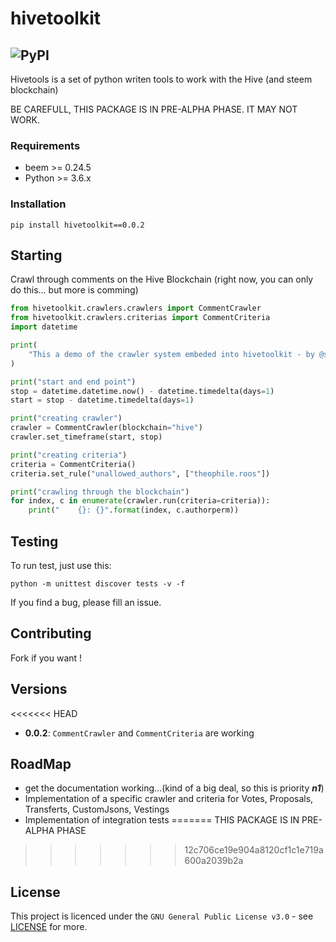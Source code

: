 # hivetoolkit
![PyPI](https://img.shields.io/pypi/v/hivetoolkit?label=pypi)
---

Hivetools is a set of python writen tools to work with the Hive (and steem blockchain)

BE CAREFULL, THIS PACKAGE IS IN PRE-ALPHA PHASE. IT MAY NOT WORK.


### Requirements

- beem >= 0.24.5
- Python >= 3.6.x

### Installation

```
pip install hivetoolkit==0.0.2
```

## Starting

Crawl through comments on the Hive Blockchain (right now, you can only do this... but more is comming)
```Python
from hivetoolkit.crawlers.crawlers import CommentCrawler
from hivetoolkit.crawlers.criterias import CommentCriteria
import datetime

print(
    "This a demo of the crawler system embeded into hivetoolkit - by @slashformotion"
)

print("start and end point")
stop = datetime.datetime.now() - datetime.timedelta(days=1)
start = stop - datetime.timedelta(days=1)

print("creating crawler")
crawler = CommentCrawler(blockchain="hive")
crawler.set_timeframe(start, stop)

print("creating criteria")
criteria = CommentCriteria()
criteria.set_rule("unallowed_authors", ["theophile.roos"])

print("crawling through the blockchain")
for index, c in enumerate(crawler.run(criteria=criteria)):
    print("    {}: {}".format(index, c.authorperm))

```
## Testing

To run test, just use this:
```
python -m unittest discover tests -v -f
```
If you find a bug, please fill an issue.

## Contributing

Fork if you want ! 

## Versions

<<<<<<< HEAD
- **0.0.2**: `CommentCrawler` and `CommentCriteria` are working

## RoadMap

- get the documentation working...(kind of a big deal, so this is priority ***n1***)
- Implementation of a specific crawler and criteria for Votes, Proposals, Transferts, CustomJsons, Vestings
- Implementation of integration tests
=======
THIS PACKAGE IS IN PRE-ALPHA PHASE
>>>>>>> 12c706ce19e904a8120cf1c1e719a600a2039b2a

## License

This project is licenced under the  ``GNU General Public License v3.0`` - see [LICENSE](https://github.com/slashformotion/hivetoolkit/blob/master/LICENCE) for more.

